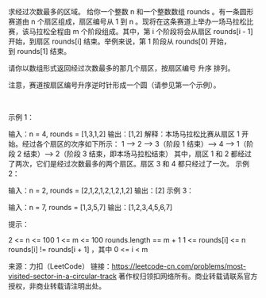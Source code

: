 求经过次数最多的区域。
给你一个整数 n 和一个整数数组 rounds 。有一条圆形赛道由 n 个扇区组成，扇区编号从 1 到 n 。现将在这条赛道上举办一场马拉松比赛，该马拉松全程由 m 个阶段组成。其中，第 i 个阶段将会从扇区 rounds[i - 1] 开始，到扇区 rounds[i] 结束。举例来说，第 1 阶段从 rounds[0] 开始，到 rounds[1] 结束。

请你以数组形式返回经过次数最多的那几个扇区，按扇区编号 升序 排列。

注意，赛道按扇区编号升序逆时针形成一个圆（请参见第一个示例）。

 

示例 1：



输入：n = 4, rounds = [1,3,1,2]
输出：[1,2]
解释：本场马拉松比赛从扇区 1 开始。经过各个扇区的次序如下所示：
1 --> 2 --> 3（阶段 1 结束）--> 4 --> 1（阶段 2 结束）--> 2（阶段 3 结束，即本场马拉松结束）
其中，扇区 1 和 2 都经过了两次，它们是经过次数最多的两个扇区。扇区 3 和 4 都只经过了一次。
示例 2：

输入：n = 2, rounds = [2,1,2,1,2,1,2,1,2]
输出：[2]
示例 3：

输入：n = 7, rounds = [1,3,5,7]
输出：[1,2,3,4,5,6,7]
 

提示：

2 <= n <= 100
1 <= m <= 100
rounds.length == m + 1
1 <= rounds[i] <= n
rounds[i] != rounds[i + 1] ，其中 0 <= i < m

来源：力扣（LeetCode）
链接：https://leetcode-cn.com/problems/most-visited-sector-in-a-circular-track
著作权归领扣网络所有。商业转载请联系官方授权，非商业转载请注明出处。